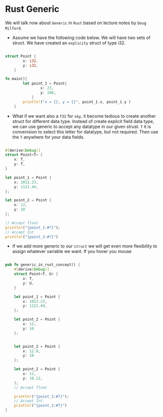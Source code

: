 # Rust Generic

We will talk now about `Generic` in `Rust` based on lecture notes by `Doug Milford`.

- Assume we have the following code below. We will have two sets of struct. We
  have created an `explicity` struct of type i32.

```rust

struct Point {
        x: i32,
        y: i32,
    }

fn main(){
        let point_1 = Point{
                x: 23,
                y: 100,
            }
        println!("x = {}, y = {}", point_1.x, point_1.y )
    }
```

- What if we want also a `f32` for `x&y`, it become tedious to create another
  struct for different data type. Instead of create explicit field data type,
  we can use generic to accept any datatype in our given strust. `T` it is
  convenision to select this letter for datatype, but not required. Then use
  the `T` anywhere for your data fields.

```rust

#[derive(Debug)]
struct Point<T> {
    x: T,
    y: T,
}

let point_1 = Point {
    x: 1012.23,
    y: 1121.44,
};

let point_2 = Point {
    x: 12,
    y: 10
};

// Accept float
println!("{point_1:#?}");
// Accept Int
println!("{point_2:#?}")
```

- If we add more generic to our `struct` we will get even more flexibility to
  assign whatever variable we want. If you hover you mouse

```rust

pub fn generic_in_rust_concept() {
    #[derive(Debug)]
    struct Point<T, U> {
        x: T,
        y: U,
    }

    let point_1 = Point {
        x: 1012.23,
        y: 1121.44,
    };

    let point_2 = Point {
        x: 12,
        y: 10
    };


    let point_2 = Point {
        x: 12.0,
        y: 10
    };

    let point_2 = Point {
        x: 12,
        y: 10.12,
    };
    // Accept float

    println!("{point_1:#?}");
    // Accept Int
    println!("{point_2:#?}")
}
```
